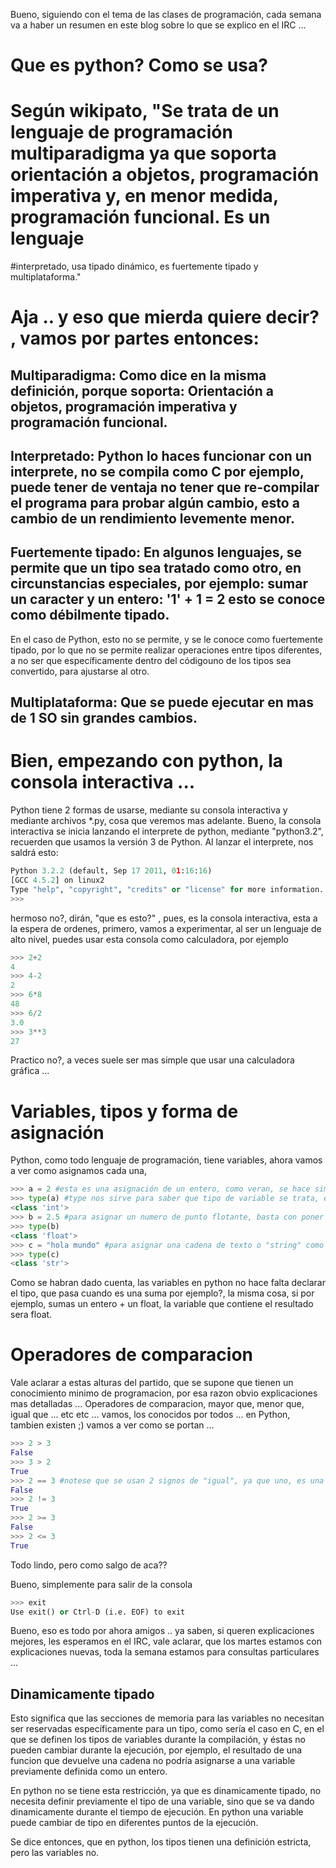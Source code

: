 Bueno, siguiendo con el tema de las clases de programación, cada semana va a haber un resumen en este blog sobre lo que se explico en el IRC ...


# Que es python? Como se usa?


# Según wikipato, "Se trata de un lenguaje de programación multiparadigma ya que soporta orientación a objetos, programación imperativa y, en menor medida, programación funcional. Es un lenguaje 
#interpretado, usa tipado dinámico, es fuertemente tipado y multiplataforma."


# Aja .. y eso que mierda quiere decir? , vamos por partes entonces:


## Multiparadigma: Como dice en la misma definición, porque soporta: Orientación a objetos, programación imperativa y programación funcional.


## Interpretado: Python lo haces funcionar con un interprete, no se compila como C por ejemplo, puede tener de ventaja no tener que re-compilar el programa para probar algún cambio, esto a cambio de un rendimiento levemente menor.

## Fuertemente tipado: En algunos lenguajes, se permite que un tipo sea tratado como otro, en circunstancias especiales, por ejemplo: sumar un caracter y un entero: '1' + 1 = 2 esto se conoce como débilmente tipado.
En el caso de Python, esto no se permite, y se le conoce como
fuertemente tipado, por lo que no se permite realizar operaciones entre tipos
diferentes, a no ser que específicamente dentro del códigouno de los tipos
sea convertido, para ajustarse al otro.


## Multiplataforma: Que se puede ejecutar en mas de 1 SO sin grandes cambios.


# Bien, empezando con python, la consola interactiva ...


Python tiene 2 formas de usarse, mediante su consola interactiva y mediante archivos *.py, cosa que veremos mas adelante.
Bueno, la consola interactiva se inicia lanzando el interprete de python, mediante "python3.2", recuerden que usamos la versión 3 de Python.
Al lanzar el interprete, nos saldrá esto:


```python	
Python 3.2.2 (default, Sep 17 2011, 01:16:16)
[GCC 4.5.2] on linux2
Type "help", "copyright", "credits" or "license" for more information.
>>>
```


hermoso no?, dirán, "que es esto?" , pues, es la consola interactiva, esta a la espera de ordenes, primero, vamos a experimentar, al ser un lenguaje de alto nivel, puedes usar esta consola como 
calculadora, por ejemplo



```python	
>>> 2+2
4
>>> 4-2
2
>>> 6*8
48
>>> 6/2
3.0
>>> 3**3
27
```


Practico no?, a veces suele ser mas simple que usar una calculadora gráfica ...


# Variables, tipos y forma de asignación

Python, como todo lenguaje de programación, tiene variables, ahora vamos a ver como asignamos cada una,

```python
>>> a = 2 #esta es una asignación de un entero, como veran, se hace simplemente así ...
>>> type(a) #type nos sirve para saber que tipo de variable se trata, en este caso "a"
<class 'int'>
>>> b = 2.5 #para asignar un numero de punto flotante, basta con poner el punto ...
>>> type(b)
<class 'float'>
>>> c = "hola mundo" #para asignar una cadena de texto o "string" como se conoce, se pone el texto entre comillas
>>> type(c)
<class 'str'>
```


Como se habran dado cuenta, las variables en python no hace falta declarar el tipo, que pasa cuando es una suma por ejemplo?, la misma cosa, si por ejemplo, sumas un entero + un float, la 
variable que contiene el resultado sera float.


# Operadores de comparacion


Vale aclarar a estas alturas del partido, que se supone que tienen un conocimiento minimo de programacion, por esa razon obvio explicaciones mas detalladas ...
Operadores de comparacion, mayor que, menor que, igual que ... etc etc ... vamos, los conocidos por todos ... en Python, tambien existen ;)
vamos a ver como se portan ...


```python
>>> 2 > 3
False
>>> 3 > 2
True
>>> 2 == 3 #notese que se usan 2 signos de "igual", ya que uno, es una asignación ...
False
>>> 2 != 3
True
>>> 2 >= 3
False
>>> 2 <= 3
True
```


Todo lindo, pero como salgo de aca??

Bueno, simplemente para salir de la consola


``` python
>>> exit
Use exit() or Ctrl-D (i.e. EOF) to exit
```


Bueno, eso es todo por ahora amigos .. ya saben, si queren explicaciones mejores, les esperamos en el IRC, vale aclarar, que los martes estamos con explicaciones nuevas, toda la semana estamos 
para consultas particulares ...



## Dinamicamente tipado

Esto significa que las secciones de memoria para las variables
no necesitan ser reservadas específicamente para un tipo, como sería el caso
en C, en el que se definen los tipos de variables durante la compilación, y
éstas no pueden cambiar durante la ejecución, por ejemplo, el resultado
de una funcion que devuelve una cadena no podría asignarse a una variable
previamente definida como un entero.

En python no se tiene esta restricción, ya que es dinamicamente tipado, no
necesita definir previamente el tipo de una variable, sino que se va dando
dinamicamente durante el tiempo de ejecución. En python una variable puede
cambiar de tipo en diferentes puntos de la ejecución.

Se dice entonces, que en python, los tipos tienen una definición estricta,
pero las variables no.

